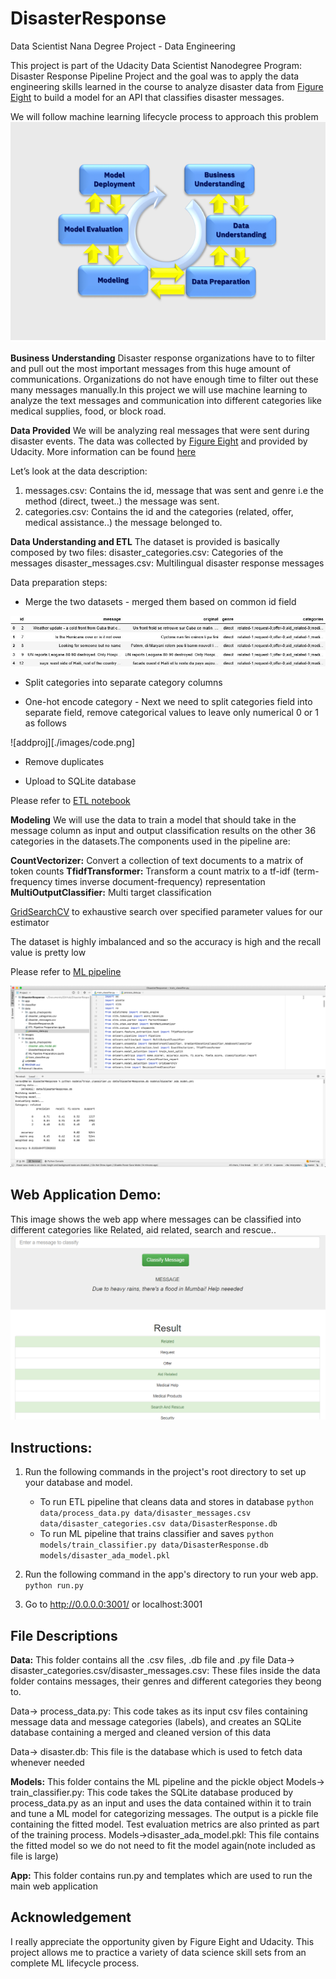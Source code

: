 # DisasterResponse
Data Scientist Nana Degree Project - Data Engineering

This project is part of the Udacity Data Scientist Nanodegree Program: Disaster Response Pipeline Project and the goal was to apply the data engineering skills learned in the course to analyze disaster data from [Figure Eight](https://www.figure-eight.com/dataset/combined-disaster-response-data/) to build a model for an API that classifies disaster messages.

We will follow machine learning lifecycle process to approach this problem
![addProj](./images/CRISPDM.png)

**Business Understanding** Disaster response organizations have to to filter and pull out the most important messages from this huge amount of communications. Organizations do not have enough time to filter out these many messages manually.In this project we will use machine learning to analyze the text messages and communication into different categories like medical supplies, food, or block road.

**Data Provided** We will be analyzing real messages that were sent during disaster events. The data was collected by [Figure Eight](https://www.figure-eight.com/dataset/combined-disaster-response-data/) and provided by Udacity. More information can be found [here](https://appen.com/datasets/combined-disaster-response-data/)

Let’s look at the data description:
  1. messages.csv: Contains the id, message that was sent and genre i.e the method (direct, tweet..) the message was sent.
  2. categories.csv: Contains the id and the categories (related, offer, medical assistance..) the message belonged to.

**Data Understanding and ETL** The dataset is provided is basically composed by two files:
disaster_categories.csv: Categories of the messages
disaster_messages.csv: Multilingual disaster response messages

Data preparation steps:
  - Merge the two datasets -  merged them based on common id field
  
  ![addproj](./images/messages.png)
  
  - Split categories into separate category columns
  
  - One-hot encode category - Next we need to split categories field into separate field, remove categorical values to leave only numerical 0 or 1 as follows
  
  ![addproj][./images/code.png]
  
  - Remove duplicates
  
  - Upload to SQLite database

Please refer to [ETL notebook](https://github.com/neravdoshi/DisasterResponse/blob/master/data/ETL%20Pipeline%20Preparation.ipynb)

**Modeling** We will use the data to train a model that should take in the message column as input and output classification results on the other 36 categories in the datasets.The components used in the pipeline are:

  **CountVectorizer:** Convert a collection of text documents to a matrix of token counts
  **TfidfTransformer:** Transform a count matrix to a tf-idf (term-frequency times inverse document-frequency) representation
  **MultiOutputClassifier:** Multi target classification

[GridSearchCV](https://scikit-learn.org/stable/modules/generated/sklearn.model_selection.GridSearchCV.html) to exhaustive search over specified parameter values for our estimator

The dataset is highly imbalanced and so the accuracy is high and the recall value is pretty low

Please refer to [ML pipeline](https://github.com/neravdoshi/DisasterResponse/blob/master/models/ML%20Pipeline%20Preparation.ipynb)

![modeling](./images/runningModel.png)

## Web Application Demo:
This image shows the web app where messages can be classified into different categories like Related, aid related, search and rescue..
![webapp](./images/app.png)



## Instructions:
1. Run the following commands in the project's root directory to set up your database and model.

    - To run ETL pipeline that cleans data and stores in database
        `python data/process_data.py data/disaster_messages.csv data/disaster_categories.csv data/DisasterResponse.db`
    - To run ML pipeline that trains classifier and saves
        `python models/train_classifier.py data/DisasterResponse.db models/disaster_ada_model.pkl`

2. Run the following command in the app's directory to run your web app.
    `python run.py`

3. Go to http://0.0.0.0:3001/ or localhost:3001

## File Descriptions

**Data:** This folder contains all the .csv files, .db file and .py file
  Data-> disaster_categories.csv/disaster_messages.csv: These files inside the data folder contains messages, their genres and different categories they beong     to.
  
  Data-> process_data.py: This code takes as its input csv files containing message data and message categories (labels), and creates an SQLite database           containing a merged and cleaned version of this data
  
  Data-> disaster.db: This file is the database which is used to fetch data whenever needed
  
**Models:** This folder contains the ML pipeline and the pickle object
  Models-> train_classifier.py: This code takes the SQLite database produced by process_data.py as an input and uses the data contained within it to train and     tune a ML model for categorizing messages. The output is a pickle file containing the fitted model. Test evaluation metrics are also printed as part of the       training process.
  Models->disaster_ada_model.pkl: This file contains the fitted model so we do not need to fit the model again(note included as file is large)

**App:** This folder contains run.py and templates which are used to run the main web application

## Acknowledgement
 I really appreciate the opportunity given by Figure Eight and Udacity. This project allows me to practice a variety of data science skill sets from an complete  ML lifecycle process.
